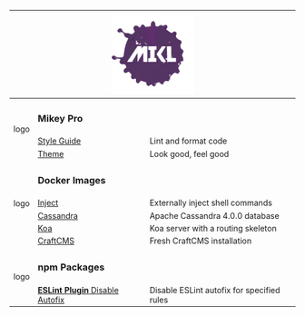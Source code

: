 <!DOCTYPE html>
<div width="100%" align="center">
  <table>
    <thead>
      <tr>
        <th align="left" colspan="3">
          <div width="100%" align="center">
            <a href="https://github.com/chiefmikey">
              <img
                width="144"
                height="144"
                src="./images/mikl.png"
                alt="MIKL splash icon logo"
              />
            </a>
          </div>
        </th>
      </tr>
    </thead>
    <tbody>
      <tr>
        <td rowspan="3">logo</td>
        <td colspan="2"><b><h3>Mikey Pro</h3></b></td>
      </tr>
      <tr>
        <td>
          <a href="https://mikey-pro.com/style-guide"> Style Guide </a>
        </td>
        <td valign="center">Lint and format code</td>
      </tr>
      <tr>
        <td valign="center">
          <a href="https://mikey-pro.com/theme"> Theme </a>
        </td>
        <td valign="center">Look good, feel good</td>
      </tr>
      <tr>
        <td rowspan="5">logo</td>
        <td colspan="2"><b><h3>Docker Images</h3></b></td>
      </tr>
      <tr>
        <td>
          <a
            href="https://github.com/chiefmikey/docker-images/tree/main/alpine-inject"
            target="_blank"
            >Inject</a
          >
        </td>
        <td valign="center">Externally inject shell commands</td>
      </tr>
      <tr>
        <td valign="center">
          <a
            href="https://github.com/chiefmikey/docker-images/tree/main/cassandra"
            target="_blank"
            >Cassandra</a
          >
        </td>
        <td valign="center">Apache Cassandra 4.0.0 database</td>
      </tr>
      <tr>
        <td>
          <a
            href="https://github.com/chiefmikey/docker-images/tree/main/koa"
            target="_blank"
            >Koa</a
          >
        </td>
        <td valign="center">Koa server with a routing skeleton</td>
      </tr>
      <tr>
        <td valign="center">
          <a
            href="https://github.com/chiefmikey/docker-images/tree/main/craftcms"
            target="_blank"
            >CraftCMS</a
          >
        </td>
        <td valign="center">Fresh CraftCMS installation</td>
      </tr>
      <tr>
        <td rowspan="3">logo</td>
        <td colspan="2"><b><h3>npm Packages</h3></b></td>
      </tr>
      <tr>
        <td>
          <a href="https://github.com/chiefmikey/eslint-plugin-disable-autofix">
            <b>ESLint Plugin</b>
            Disable Autofix
          </a>
        </td>
        <td valign="center">Disable ESLint autofix for specified rules</td>
      </tr>
    </tbody>
  </table>
</div>
